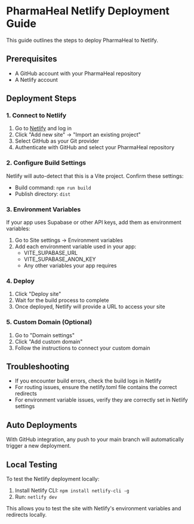 
# PharmaHeal Netlify Deployment Guide

This guide outlines the steps to deploy PharmaHeal to Netlify.

## Prerequisites

- A GitHub account with your PharmaHeal repository
- A Netlify account

## Deployment Steps

### 1. Connect to Netlify

1. Go to [Netlify](https://app.netlify.com/) and log in
2. Click "Add new site" → "Import an existing project"
3. Select GitHub as your Git provider
4. Authenticate with GitHub and select your PharmaHeal repository

### 2. Configure Build Settings

Netlify will auto-detect that this is a Vite project. Confirm these settings:

- Build command: `npm run build`
- Publish directory: `dist`

### 3. Environment Variables

If your app uses Supabase or other API keys, add them as environment variables:

1. Go to Site settings → Environment variables
2. Add each environment variable used in your app:
   - VITE_SUPABASE_URL
   - VITE_SUPABASE_ANON_KEY
   - Any other variables your app requires

### 4. Deploy

1. Click "Deploy site"
2. Wait for the build process to complete
3. Once deployed, Netlify will provide a URL to access your site

### 5. Custom Domain (Optional)

1. Go to "Domain settings"
2. Click "Add custom domain"
3. Follow the instructions to connect your custom domain

## Troubleshooting

- If you encounter build errors, check the build logs in Netlify
- For routing issues, ensure the netlify.toml file contains the correct redirects
- For environment variable issues, verify they are correctly set in Netlify settings

## Auto Deployments

With GitHub integration, any push to your main branch will automatically trigger a new deployment.

## Local Testing

To test the Netlify deployment locally:

1. Install Netlify CLI: `npm install netlify-cli -g`
2. Run: `netlify dev`

This allows you to test the site with Netlify's environment variables and redirects locally.
